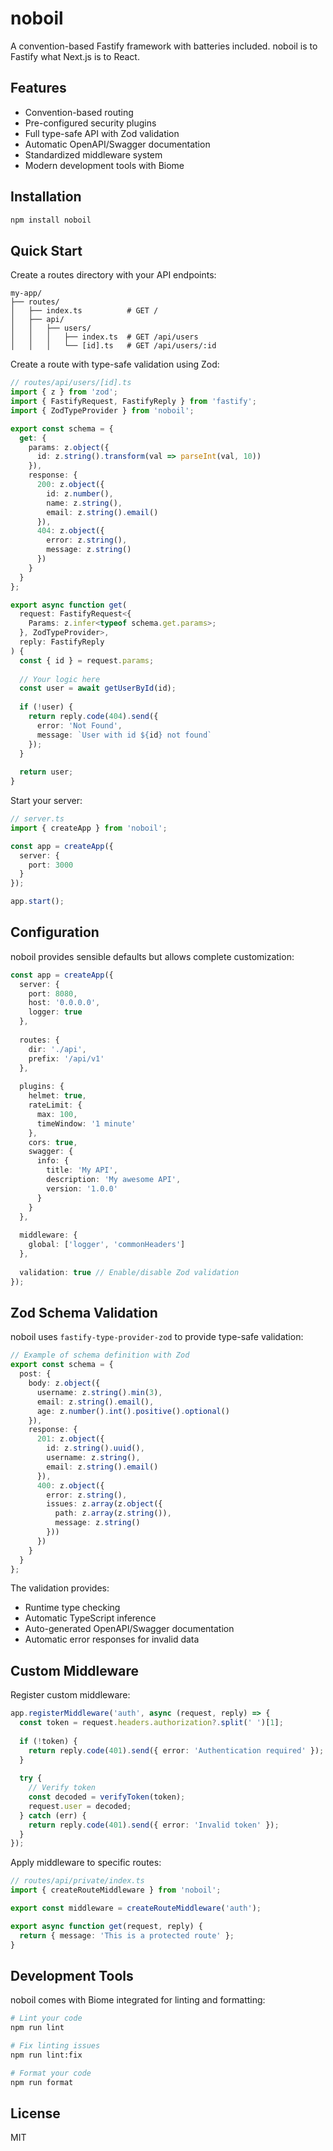 # noboil

A convention-based Fastify framework with batteries included. noboil is to Fastify what Next.js is to React.

## Features

- Convention-based routing
- Pre-configured security plugins
- Full type-safe API with Zod validation
- Automatic OpenAPI/Swagger documentation
- Standardized middleware system
- Modern development tools with Biome

## Installation

```bash
npm install noboil
```

## Quick Start

Create a routes directory with your API endpoints:

```
my-app/
├── routes/
│   ├── index.ts          # GET / 
│   ├── api/
│   │   ├── users/
│   │   │   ├── index.ts  # GET /api/users
│   │   │   └── [id].ts   # GET /api/users/:id
```

Create a route with type-safe validation using Zod:

```typescript
// routes/api/users/[id].ts
import { z } from 'zod';
import { FastifyRequest, FastifyReply } from 'fastify';
import { ZodTypeProvider } from 'noboil';

export const schema = {
  get: {
    params: z.object({
      id: z.string().transform(val => parseInt(val, 10))
    }),
    response: {
      200: z.object({
        id: z.number(),
        name: z.string(),
        email: z.string().email()
      }),
      404: z.object({
        error: z.string(),
        message: z.string()
      })
    }
  }
};

export async function get(
  request: FastifyRequest<{
    Params: z.infer<typeof schema.get.params>;
  }, ZodTypeProvider>,
  reply: FastifyReply
) {
  const { id } = request.params;
  
  // Your logic here
  const user = await getUserById(id);
  
  if (!user) {
    return reply.code(404).send({
      error: 'Not Found',
      message: `User with id ${id} not found`
    });
  }
  
  return user;
}
```

Start your server:

```typescript
// server.ts
import { createApp } from 'noboil';

const app = createApp({
  server: {
    port: 3000
  }
});

app.start();
```

## Configuration

noboil provides sensible defaults but allows complete customization:

```typescript
const app = createApp({
  server: {
    port: 8080,
    host: '0.0.0.0',
    logger: true
  },
  
  routes: {
    dir: './api',
    prefix: '/api/v1'
  },
  
  plugins: {
    helmet: true,
    rateLimit: {
      max: 100,
      timeWindow: '1 minute'
    },
    cors: true,
    swagger: {
      info: {
        title: 'My API',
        description: 'My awesome API',
        version: '1.0.0'
      }
    }
  },
  
  middleware: {
    global: ['logger', 'commonHeaders']
  },
  
  validation: true // Enable/disable Zod validation
});
```

## Zod Schema Validation

noboil uses `fastify-type-provider-zod` to provide type-safe validation:

```typescript
// Example of schema definition with Zod
export const schema = {
  post: {
    body: z.object({
      username: z.string().min(3),
      email: z.string().email(),
      age: z.number().int().positive().optional()
    }),
    response: {
      201: z.object({
        id: z.string().uuid(),
        username: z.string(),
        email: z.string().email()
      }),
      400: z.object({
        error: z.string(),
        issues: z.array(z.object({
          path: z.array(z.string()),
          message: z.string()
        }))
      })
    }
  }
};
```

The validation provides:
- Runtime type checking
- Automatic TypeScript inference
- Auto-generated OpenAPI/Swagger documentation
- Automatic error responses for invalid data

## Custom Middleware

Register custom middleware:

```typescript
app.registerMiddleware('auth', async (request, reply) => {
  const token = request.headers.authorization?.split(' ')[1];
  
  if (!token) {
    return reply.code(401).send({ error: 'Authentication required' });
  }
  
  try {
    // Verify token
    const decoded = verifyToken(token);
    request.user = decoded;
  } catch (err) {
    return reply.code(401).send({ error: 'Invalid token' });
  }
});
```

Apply middleware to specific routes:

```typescript
// routes/api/private/index.ts
import { createRouteMiddleware } from 'noboil';

export const middleware = createRouteMiddleware('auth');

export async function get(request, reply) {
  return { message: 'This is a protected route' };
}
```

## Development Tools

noboil comes with Biome integrated for linting and formatting:

```bash
# Lint your code
npm run lint

# Fix linting issues
npm run lint:fix

# Format your code
npm run format
```

## License

MIT